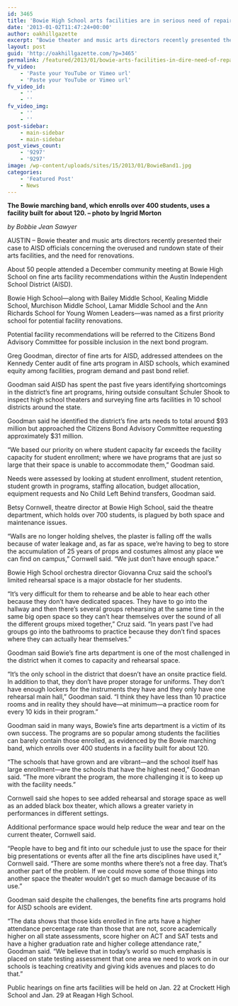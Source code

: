```yaml
---
id: 3465
title: 'Bowie High School arts facilities are in serious need of repair'
date: '2013-01-02T11:47:24+00:00'
author: oakhillgazette
excerpt: "Bowie theater and music arts directors recently presented their case to AISD officials concerning the overused and rundown state of their arts facilities, and the need for renovations.\n\nAbout 50 people attended a December community meeting at Bowie High School on fine arts facility recommendations within the Austin Independent School District (AISD).\n\nBowie High School—along with Bailey Middle School, Kealing Middle School, Murchison Middle School, Lamar Middle School and the Ann Richards School for Young Women Leaders—was named as a first priority school for potential facility renovations."
layout: post
guid: 'http://oakhillgazette.com/?p=3465'
permalink: /featured/2013/01/bowie-arts-facilities-in-dire-need-of-repair/
fv_video:
    - 'Paste your YouTube or Vimeo url'
    - 'Paste your YouTube or Vimeo url'
fv_video_id:
    - ''
    - ''
fv_video_img:
    - ''
    - ''
post-sidebar:
    - main-sidebar
    - main-sidebar
post_views_count:
    - '9297'
    - '9297'
image: /wp-content/uploads/sites/15/2013/01/BowieBand1.jpg
categories:
    - 'Featured Post'
    - News
---
```


**The Bowie marching band, which enrolls over 400 students, uses a facility built for about 120. – photo by Ingrid Morton**

*by Bobbie Jean Sawyer*

 AUSTIN – Bowie theater and music arts directors recently presented their case to AISD officials concerning the overused and rundown state of their arts facilities, and the need for renovations.

About 50 people attended a December community meeting at Bowie High School on fine arts facility recommendations within the Austin Independent School District (AISD).

Bowie High School—along with Bailey Middle School, Kealing Middle School, Murchison Middle School, Lamar Middle School and the Ann Richards School for Young Women Leaders—was named as a first priority school for potential facility renovations.

Potential facility recommendations will be referred to the Citizens Bond Advisory Committee for possible inclusion in the next bond program.

Greg Goodman, director of fine arts for AISD, addressed attendees on the Kennedy Center audit of fine arts program in AISD schools, which examined equity among facilities, program demand and past bond relief.

Goodman said AISD has spent the past five years identifying shortcomings in the district’s fine art programs, hiring outside consultant Schuler Shook to inspect high school theaters and surveying fine arts facilities in 10 school districts around the state.

Goodman said he identified the district’s fine arts needs to total around $93 million but approached the Citizens Bond Advisory Committee requesting approximately $31 million.

“We based our priority on where student capacity far exceeds the facility capacity for student enrollment; where we have programs that are just so large that their space is unable to accommodate them,” Goodman said.

Needs were assessed by looking at student enrollment, student retention, student growth in programs, staffing allocation, budget allocation, equipment requests and No Child Left Behind transfers, Goodman said.

Betsy Cornwell, theatre director at Bowie High School, said the theatre department, which holds over 700 students, is plagued by both space and maintenance issues.

“Walls are no longer holding shelves, the plaster is falling off the walls because of water leakage and, as far as space, we’re having to beg to store the accumulation of 25 years of props and costumes almost any place we can find on campus,” Cornwell said. “We just don’t have enough space.”

Bowie High School orchestra director Giovanna Cruz said the school’s limited rehearsal space is a major obstacle for her students.

“It’s very difficult for them to rehearse and be able to hear each other because they don’t have dedicated spaces. They have to go into the hallway and then there’s several groups rehearsing at the same time in the same big open space so they can’t hear themselves over the sound of all the different groups mixed together,” Cruz said. “In years past I’ve had groups go into the bathrooms to practice because they don’t find spaces where they can actually hear themselves.”

Goodman said Bowie’s fine arts department is one of the most challenged in the district when it comes to capacity and rehearsal space.

“It’s the only school in the district that doesn’t have an onsite practice field. In addition to that, they don’t have proper storage for uniforms. They don’t have enough lockers for the instruments they have and they only have one rehearsal main hall,” Goodman said. “I think they have less than 10 practice rooms and in reality they should have—at minimum—a practice room for every 10 kids in their program.”

Goodman said in many ways, Bowie’s fine arts department is a victim of its own success. The programs are so popular among students the facilities can barely contain those enrolled, as evidenced by the Bowie marching band, which enrolls over 400 students in a facility built for about 120.

“The schools that have grown and are vibrant—and the school itself has large enrollment—are the schools that have the highest need,” Goodman said. “The more vibrant the program, the more challenging it is to keep up with the facility needs.”

Cornwell said she hopes to see added rehearsal and storage space as well as an added black box theater, which allows a greater variety in performances in different settings.

Additional performance space would help reduce the wear and tear on the current theater, Cornwell said.

“People have to beg and fit into our schedule just to use the space for their big presentations or events after all the fine arts disciplines have used it,” Cornwell said. “There are some months where there’s not a free day. That’s another part of the problem. If we could move some of those things into another space the theater wouldn’t get so much damage because of its use.”

Goodman said despite the challenges, the benefits fine arts programs hold for AISD schools are evident.

“The data shows that those kids enrolled in fine arts have a higher attendance percentage rate than those that are not, score academically higher on all state assessments, score higher on ACT and SAT tests and have a higher graduation rate and higher college attendance rate,” Goodman said. “We believe that in today’s world so much emphasis is placed on state testing assessment that one area we need to work on in our schools is teaching creativity and giving kids avenues and places to do that.”

Public hearings on fine arts facilities will be held on Jan. 22 at Crockett High School and Jan. 29 at Reagan High School.